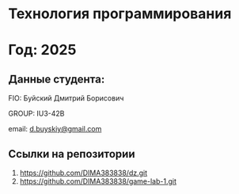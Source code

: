 # Технология программирования
# Год: 2025

## Данные студента:

FIO: Буйский Дмитрий Борисович

GROUP: IU3-42B

email: d.buyskiy@gmail.com

## Ссылки на репозитории

1. https://github.com/DIMA383838/dz.git
2. https://github.com/DIMA383838/game-lab-1.git